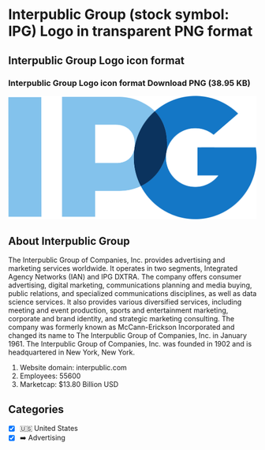 # Interpublic Group (stock symbol: IPG) Logo in transparent PNG format

## Interpublic Group Logo icon format

### Interpublic Group Logo icon format Download PNG (38.95 KB)

![Interpublic Group Logo icon format Download PNG (38.95 KB)](/img/orig/IPG-9f28030e.png)

## About Interpublic Group

The Interpublic Group of Companies, Inc. provides advertising and marketing services worldwide. It operates in two segments, Integrated Agency Networks (IAN) and IPG DXTRA. The company offers consumer advertising, digital marketing, communications planning and media buying, public relations, and specialized communications disciplines, as well as data science services. It also provides various diversified services, including meeting and event production, sports and entertainment marketing, corporate and brand identity, and strategic marketing consulting. The company was formerly known as McCann-Erickson Incorporated and changed its name to The Interpublic Group of Companies, Inc. in January 1961. The Interpublic Group of Companies, Inc. was founded in 1902 and is headquartered in New York, New York.

1. Website domain: interpublic.com
2. Employees: 55600
3. Marketcap: $13.80 Billion USD


## Categories
- [x] 🇺🇸 United States
- [x] ➡️ Advertising
